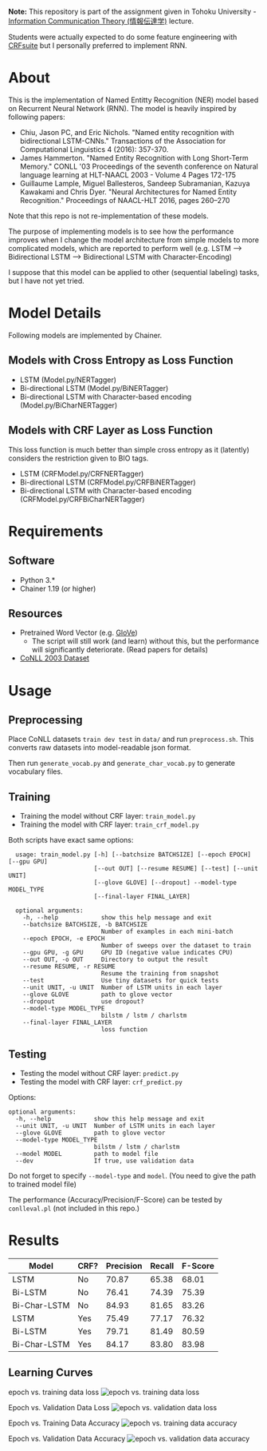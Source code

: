 **Note:** This repository is part of the assignment given in Tohoku University - [Information Communication Theory (情報伝達学)](http://www.cl.ecei.tohoku.ac.jp/index.php?InformationCommunicationTheory) lecture.

Students were actually expected to do some feature engineering with [CRFsuite](http://www.chokkan.org/software/crfsuite/) but I personally preferred to implement RNN.

# About

This is the implementation of Named Entitty Recognition (NER) model based on Recurrent Neural Network (RNN). The model is heavily inspired by following papers:

* Chiu, Jason PC, and Eric Nichols. "Named entity recognition with bidirectional LSTM-CNNs." Transactions of the Association for Computational Linguistics 4 (2016): 357-370.
* James Hammerton. "Named Entity Recognition with Long Short-Term Memory." CONLL '03 Proceedings of the seventh conference on Natural language learning at HLT-NAACL 2003 - Volume 4
Pages 172-175
* Guillaume Lample, Miguel Ballesteros, Sandeep Subramanian, Kazuya Kawakami and Chris Dyer. "Neural Architectures for Named Entity Recognition." Proceedings of NAACL-HLT 2016, pages 260–270

Note that this repo is not re-implementation of these models.

The purpose of implementing models is to see how the performance improves when I change the model architecture from simple models to more complicated models, which are reported to perform well (e.g. LSTM --> Bidirectional LSTM --> Bidirectional LSTM with Character-Encoding)

I suppose that this model can be applied to other (sequential labeling) tasks, but I have not yet tried.

# Model Details
Following models are implemented by Chainer.

## Models with Cross Entropy as Loss Function
* LSTM (Model.py/NERTagger)
* Bi-directional LSTM (Model.py/BiNERTagger)
* Bi-directional LSTM with Character-based encoding (Model.py/BiCharNERTagger)

## Models with CRF Layer as Loss Function
This loss function is much better than simple cross entropy as it (latently) considers the restriction given to BIO tags.
* LSTM (CRFModel.py/CRFNERTagger)
* Bi-directional LSTM (CRFModel.py/CRFBiNERTagger)
* Bi-directional LSTM with Character-based encoding (CRFModel.py/CRFBiCharNERTagger)

# Requirements
## Software

* Python 3.*
* Chainer 1.19 (or higher)

## Resources

* Pretrained Word Vector (e.g. [GloVe](http://nlp.stanford.edu/projects/glove/))
    * The script will still work (and learn) without this, but the performance will significantly deteriorate. (Read papers for details)
* [CoNLL 2003 Dataset](http://www.cnts.ua.ac.be/conll2003/ner/)

# Usage
## Preprocessing
Place CoNLL datasets `train dev test` in `data/` and run `preprocess.sh`. This converts raw datasets into model-readable json format.

Then run `generate_vocab.py` and `generate_char_vocab.py` to generate vocabulary files.

## Training
* Training the model without CRF layer: `train_model.py`
* Training the model with CRF layer: `train_crf_model.py`

Both scripts have exact same options:
```
  usage: train_model.py [-h] [--batchsize BATCHSIZE] [--epoch EPOCH] [--gpu GPU]
                        [--out OUT] [--resume RESUME] [--test] [--unit UNIT]
                        [--glove GLOVE] [--dropout] --model-type MODEL_TYPE
                        [--final-layer FINAL_LAYER]

  optional arguments:
    -h, --help            show this help message and exit
    --batchsize BATCHSIZE, -b BATCHSIZE
                          Number of examples in each mini-batch
    --epoch EPOCH, -e EPOCH
                          Number of sweeps over the dataset to train
    --gpu GPU, -g GPU     GPU ID (negative value indicates CPU)
    --out OUT, -o OUT     Directory to output the result
    --resume RESUME, -r RESUME
                          Resume the training from snapshot
    --test                Use tiny datasets for quick tests
    --unit UNIT, -u UNIT  Number of LSTM units in each layer
    --glove GLOVE         path to glove vector
    --dropout             use dropout?
    --model-type MODEL_TYPE
                          bilstm / lstm / charlstm
    --final-layer FINAL_LAYER
                          loss function
```

## Testing
* Testing the model without CRF layer: `predict.py`
* Testing the model with CRF layer: `crf_predict.py`

Options:
```
optional arguments:
  -h, --help            show this help message and exit
  --unit UNIT, -u UNIT  Number of LSTM units in each layer
  --glove GLOVE         path to glove vector
  --model-type MODEL_TYPE
                        bilstm / lstm / charlstm
  --model MODEL         path to model file
  --dev                 If true, use validation data
```
Do not forget to specify `--model-type` and `model`.
(You need to give the path to trained model file)

The performance (Accuracy/Precision/F-Score) can be tested by `conlleval.pl` (not included in this repo.)

# Results
| Model        | CRF? | Precision | Recall | F-Score |
|--------------|------|-----------|--------|---------|
| LSTM         | No   | 70.87     | 65.38  | 68.01   |
| Bi-LSTM      | No   | 76.41     | 74.39  | 75.39   |
| Bi-Char-LSTM | No   | 84.93     | 81.65  | 83.26   |
| LSTM         | Yes  | 75.49     | 77.17  | 76.32   |
| Bi-LSTM      | Yes  | 79.71     | 81.49  | 80.59   |
| Bi-Char-LSTM | Yes  | 84.17     | 83.80  | 83.98   |

## Learning Curves
epoch vs. training data loss
![epoch vs. training data loss](./images/training_data_loss.png)

Epoch vs. Validation Data Loss
![epoch vs. validation data loss](./images/validation_data_loss.png)

Epoch vs. Training Data Accuracy
![epoch vs. training data accuracy](./images/training_data_acuracy.png)

Epoch vs. Validation Data Accuracy
![epoch vs. validation data accuracy](./images/validation_data_acuracy.png)

